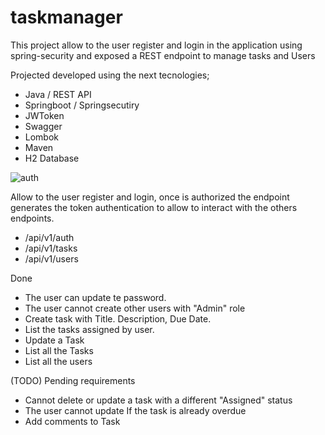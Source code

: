 # taskmanager
This project allow to the user register and login in the application using spring-security and exposed a REST endpoint to manage tasks and Users 

Projected developed using the next tecnologies;
* Java / REST API 
* Springboot / Springsecutiry
* JWToken
* Swagger
* Lombok
* Maven
* H2 Database


![auth](https://github.com/juantorresb/taskmanager/assets/5738179/be0591c9-a36f-495c-8632-47b9676876f9)


Allow to the user register and login, once is authorized the endpoint generates the token authentication to allow to interact with the others endpoints.
* /api/v1/auth
* /api/v1/tasks
* /api/v1/users

Done 
* The user can update te password.
* The user cannot create other users with "Admin" role
* Create task with Title. Description, Due Date.
* List the tasks assigned by user.
* Update a Task
* List all the Tasks
* List all the users

(TODO) Pending requirements
* Cannot delete or update a task with a different "Assigned" status
* The user cannot update If the task is already overdue
* Add comments to Task
